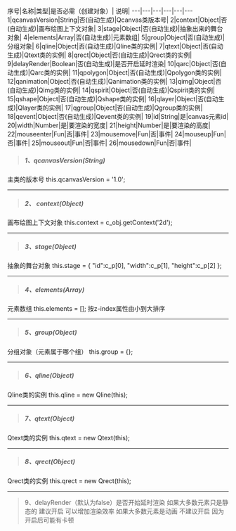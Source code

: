 序号|名称|类型|是否必需（创建对象）| 说明| 
---|---|---|---|---|---
1|qcanvasVersion|String|否(自动生成)|Qcanvas类版本号| 
2|context|Object|否(自动生成)|画布绘图上下文对象| 
3|stage|Object|否(自动生成)|抽象出来的舞台对象| 
4|elements|Array|否(自动生成)|元素数组| 
5|group|Object|否(自动生成)|分组对象| 
6|qline|Object|否(自动生成)|Qline类的实例| 
7|qtext|Object|否(自动生成)|Qtext类的实例| 
8|qrect|Object|否(自动生成)|Qrect类的实例| 
9|delayRender|Boolean|否(自动生成)|是否开启延时渲染| 
10|qarc|Object|否(自动生成)|Qarc类的实例| 
11|qpolygon|Object|否(自动生成)|Qpolygon类的实例| 
12|qanimation|Object|否(自动生成)|Qanimation类的实例| 
13|qimg|Object|否(自动生成)|Qimg类的实例| 
14|qspirit|Object|否(自动生成)|Qspirit类的实例| 
15|qshape|Object|否(自动生成)|Qshape类的实例| 
16|qlayer|Object|否(自动生成)|Qlayer类的实例| 
17|qgroup|Object|否(自动生成)|Qgroup类的实例| 
18|qevent|Object|否(自动生成)|Qevent类的实例| 
19|id|String|是|canvas元素id| 
20|width|Number|是|要渲染的宽度| 
21|height|Number|是|要渲染的高度| 
22|mouseenter|Fun|否|事件| 
23|mousemove|Fun|否|事件| 
24|mouseup|Fun|否|事件| 
25|mouseout|Fun|否|事件| 
26|mousedown|Fun|否|事件| 


> ##### 1、qcanvasVersion(String)
主类的版本号
this.qcanvasVersion = '1.0';

***
> ##### 2、 context(Object)
画布绘图上下文对象
this.context = c_obj.getContext('2d');

***
> ##### 3、stage(Object)
抽象的舞台对象
this.stage = {
		"id":c_p[0],
		"width":c_p[1],
		"height":c_p[2]
	};

***
> ##### 4、elements(Array)
元素数组
this.elements = [];
按z-index属性由小到大排序

***
> ##### 5、group(Object)
分组对象（元素属于哪个组）
this.group = {};

***
> ##### 6、qline(Object)
Qline类的实例
this.qline = new Qline(this);

***
> ##### 7、qtext(Object)
Qtext类的实例
this.qtext = new Qtext(this);

***
> ##### 8、qrect(Object)
Qrect类的实例
this.qrect = new Qrect(this);

***

> 9、delayRender（默认为false）是否开始延时渲染
> 如果大多数元素只是静态的  建议开启 可以增加渲染效率
> 如果大多数元素是动画 不建议开启 因为开启后可能有卡顿

